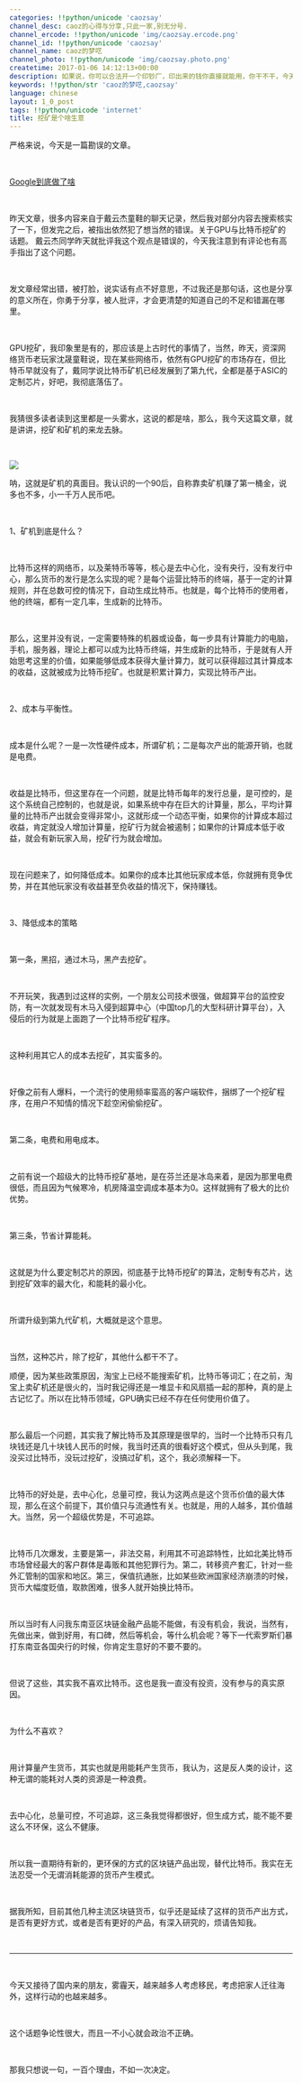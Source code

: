 ```yaml
---
categories: !!python/unicode 'caozsay'
channel_desc: caoz的心得与分享,只此一家,别无分号.
channel_ercode: !!python/unicode 'img/caozsay.ercode.png'
channel_id: !!python/unicode 'caozsay'
channel_name: caoz的梦呓
channel_photo: !!python/unicode 'img/caozsay.photo.png'
createtime: 2017-01-06 14:12:13+00:00
description: 如果说，你可以合法开一个印钞厂，印出来的钱你直接就能用，你干不干，今天说的，就是这个生意。
keywords: !!python/str 'caoz的梦呓,caozsay'
language: chinese
layout: 1_0_post
tags: !!python/unicode 'internet'
title: 挖矿是个啥生意
---
```

<div class="rich_media_content" id="js_content">
<p>
         严格来说，今天是一篇勘误的文章。
        </p>
<p>
<br/>
</p>
<p>
<a data_ue_src="http://mp.weixin.qq.com/s?__biz=MzI0MjA1Mjg2Ng==&amp;mid=2649867108&amp;idx=1&amp;sn=67f8ceb3259287bc3539b67c450f4a5a&amp;chksm=f1075909c670d01f4ce7cf24af376b4951f09f51faf71980cc8b35b114c371d0d8de9d497687&amp;scene=21#wechat_redirect" href="http://mp.weixin.qq.com/s?__biz=MzI0MjA1Mjg2Ng==&amp;mid=2649867108&amp;idx=1&amp;sn=67f8ceb3259287bc3539b67c450f4a5a&amp;chksm=f1075909c670d01f4ce7cf24af376b4951f09f51faf71980cc8b35b114c371d0d8de9d497687&amp;scene=21#wechat_redirect" target="_blank">
          Google到底做了啥
         </a>
<br/>
</p>
<p>
<br/>
</p>
<p>
         昨天文章，很多内容来自于戴云杰童鞋的聊天记录，然后我对部分内容去搜索核实了一下，但发完之后，被指出依然犯了想当然的错误。关于GPU与比特币挖矿的话题。 戴云杰同学昨天就批评我这个观点是错误的，今天我注意到有评论也有高手指出了这个问题。
        </p>
<p>
<br/>
</p>
<p>
         发文章经常出错，被打脸，说实话有点不好意思，不过我还是那句话，这也是分享的意义所在，你勇于分享，被人批评，才会更清楚的知道自己的不足和错漏在哪里。
        </p>
<p>
<br/>
</p>
<p>
         GPU挖矿，我印象里是有的，那应该是上古时代的事情了，当然，昨天，资深网络货币老玩家沈晟童鞋说，现在某些网络币，依然有GPU挖矿的市场存在，但比特币早就没有了，戴同学说比特币矿机已经发展到了第九代，全都是基于ASIC的定制芯片，好吧，我彻底落伍了。
        </p>
<p>
<br/>
</p>
<p>
         我猜很多读者读到这里都是一头雾水，这说的都是啥，那么，我今天这篇文章，就是讲讲，挖矿和矿机的来龙去脉。
        </p>
<p>
<br/>
</p>
<p>
<img data-ratio="0.75" data-s="300,640" data-src="" data-type="jpeg" data-w="600" src="{{ '/img/nBKX0s8fer11aTIoINvJmznXPkJ4UoNIAic6ODWTX7uc0hp2iaZZBo7vOHGSMt7gZgEkJ6iaia5leOh0efczM772Aw.jpeg' | prepend: site.img | replace: '//','/' }}"/>
<br/>
</p>
<p>
         呐，这就是矿机的真面目。我认识的一个90后，自称靠卖矿机赚了第一桶金，说多也不多，小一千万人民币吧。
        </p>
<p>
<br/>
</p>
<p>
         1、矿机到底是什么？
        </p>
<p>
<br/>
</p>
<p>
         比特币这样的网络币，以及莱特币等等，核心是去中心化，没有央行，没有发行中心，那么货币的发行是怎么实现的呢？是每个运营比特币的终端，基于一定的计算规则，并在总数可控的情况下，自动生成比特币。也就是，每个比特币的使用者，他的终端，都有一定几率，生成新的比特币。
        </p>
<p>
<br/>
</p>
<p>
         那么，这里并没有说，一定需要特殊的机器或设备，每一步具有计算能力的电脑，手机，服务器，理论上都可以成为比特币终端，并生成新的比特币，于是就有人开始思考这里的价值，如果能够低成本获得大量计算力，就可以获得超过其计算成本的收益，这就被成为比特币挖矿。也就是积累计算力，实现比特币产出。
        </p>
<p>
<br/>
</p>
<p>
         2、成本与平衡性。
        </p>
<p>
<br/>
</p>
<p>
         成本是什么呢？一是一次性硬件成本，所谓矿机；二是每次产出的能源开销，也就是电费。
        </p>
<p>
<br/>
</p>
<p>
         收益是比特币，但这里存在一个问题，就是比特币每年的发行总量，是可控的，是这个系统自己控制的，也就是说，如果系统中存在巨大的计算量，那么，平均计算量的比特币产出就会变得非常小，这就形成一个动态平衡，如果你的计算成本超过收益，肯定就没人增加计算量，挖矿行为就会被遏制；如果你的计算成本低于收益，就会有新玩家入局，挖矿行为就会增加。
        </p>
<p>
<br/>
</p>
<p>
         现在问题来了，如何降低成本。如果你的成本比其他玩家成本低，你就拥有竞争优势，并在其他玩家没有收益甚至负收益的情况下，保持赚钱。
        </p>
<p>
<br/>
</p>
<p>
         3、降低成本的策略
        </p>
<p>
<br/>
</p>
<p>
         第一条，黑招，通过木马，黑产去挖矿。
        </p>
<p>
<br/>
</p>
<p>
         不开玩笑，我遇到过这样的实例，一个朋友公司技术很强，做超算平台的监控安防，有一次就发现有木马入侵到超算中心（中国top几的大型科研计算平台），入侵后的行为就是上面跑了一个比特币挖矿程序。
        </p>
<p>
<br/>
</p>
<p>
         这种利用其它人的成本去挖矿，其实蛮多的。
        </p>
<p>
<br/>
</p>
<p>
         好像之前有人爆料，一个流行的使用频率蛮高的客户端软件，捆绑了一个挖矿程序，在用户不知情的情况下趁空闲偷偷挖矿。
        </p>
<p>
<br/>
</p>
<p>
         第二条，电费和用电成本。
        </p>
<p>
<br/>
</p>
<p>
         之前有说一个超级大的比特币挖矿基地，是在芬兰还是冰岛来着，是因为那里电费很低，而且因为气候寒冷，机房降温空调成本基本为0。这样就拥有了极大的比价优势。
        </p>
<p>
<br/>
</p>
<p>
         第三条，节省计算能耗。
        </p>
<p>
<br/>
</p>
<p>
         这就是为什么要定制芯片的原因，彻底基于比特币挖矿的算法，定制专有芯片，达到挖矿效率的最大化，和能耗的最小化。
        </p>
<p>
<br/>
</p>
<p>
         所谓升级到第九代矿机，大概就是这个意思。
        </p>
<p>
<br/>
</p>
<p>
         当然，这种芯片，除了挖矿，其他什么都干不了。
        </p>
<p>
         顺便，因为某些政策原因，淘宝上已经不能搜索矿机，比特币等词汇；在之前，淘宝上卖矿机还是很火的，当时我记得还是一堆显卡和风扇插一起的那种，真的是上古记忆了。所以在比特币领域，GPU确实已经不存在任何使用价值了。
        </p>
<p>
<br/>
</p>
<p>
         那么最后一个问题，其实我了解比特币及其原理是很早的，当时一个比特币只有几块钱还是几十块钱人民币的时候，我当时还真的很看好这个模式，但从头到尾，我没买过比特币，没玩过挖矿，没搞过矿机，这个，我必须解释一下。
        </p>
<p>
<br/>
</p>
<p>
         比特币的好处是，去中心化，总量可控，我认为这两点是这个货币价值的最大体现，那么在这个前提下，其价值只与流通性有关。也就是，用的人越多，其价值越大。当然，另一个超级优势是，不可追踪。
        </p>
<p>
<br/>
</p>
<p>
         比特币几次爆发，主要是第一，非法交易，利用其不可追踪特性，比如北美比特币市场曾经最大的客户群体是毒贩和其他犯罪行为。第二，转移资产套汇，针对一些外汇管制的国家和地区。第三，保值抗通胀，比如某些欧洲国家经济崩溃的时候，货币大幅度贬值，取款困难，很多人就开始换比特币。
        </p>
<p>
<br/>
</p>
<p>
         所以当时有人问我东南亚区块链金融产品能不能做，有没有机会，我说，当然有，先做出来，做到好用，有口碑，然后等机会，等什么机会呢？等下一代索罗斯们暴打东南亚各国央行的时候，你肯定生意好的不要不要的。
        </p>
<p>
<br/>
</p>
<p>
         但说了这些，其实我不喜欢比特币。这也是我一直没有投资，没有参与的真实原因。
        </p>
<p>
<br/>
</p>
<p>
         为什么不喜欢？
        </p>
<p>
<br/>
</p>
<p>
         用计算量产生货币，其实也就是用能耗产生货币，我认为，这是反人类的设计，这种无谓的能耗对人类的资源是一种浪费。
        </p>
<p>
<br/>
</p>
<p>
         去中心化，总量可控，不可追踪，这三条我觉得都很好，但生成方式，能不能不要这么不环保，这么不健康。
        </p>
<p>
<br/>
</p>
<p>
         所以我一直期待有新的，更环保的方式的区块链产品出现，替代比特币。我实在无法忍受一个无谓消耗能源的货币产生模式。
        </p>
<p>
<br/>
</p>
<p>
         据我所知，目前其他几种主流区块链货币，似乎还是延续了这样的货币产出方式，是否有更好方式，或者是否有更好的产品，有深入研究的，烦请告知我。
        </p>
<p>
<br/>
</p>
<hr/>
<p>
<br/>
</p>
<p>
         今天又接待了国内来的朋友，雾霾天，越来越多人考虑移民，考虑把家人迁往海外，这样行动的也越来越多。
        </p>
<p>
<br/>
</p>
<p>
         这个话题争论性很大，而且一不小心就会政治不正确。
        </p>
<p>
<br/>
</p>
<p>
         那我只想说一句，一百个理由，不如一次决定。
        </p>
</div>